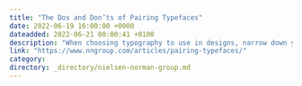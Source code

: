 ```yaml
---
title: "The Dos and Don’ts of Pairing Typefaces"
date: 2022-06-19 16:00:00 +0000
dateadded: 2022-06-21 00:00:41 +0100
description: "When choosing typography to use in designs, narrow down your options by understanding the most common classifications, looking for typefaces with multiple variations and distinct characters, and pairing typefaces together with consistency and readability in mind."
link: "https://www.nngroup.com/articles/pairing-typefaces/"
category:
directory: _directory/nielsen-norman-group.md
---
```


